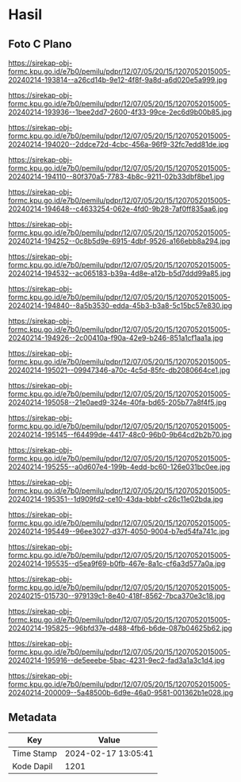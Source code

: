 # Hasil

## Foto C Plano

https://sirekap-obj-formc.kpu.go.id/e7b0/pemilu/pdpr/12/07/05/20/15/1207052015005-20240214-193814--a26cd14b-9e12-4f8f-9a8d-a6d020e5a999.jpg

https://sirekap-obj-formc.kpu.go.id/e7b0/pemilu/pdpr/12/07/05/20/15/1207052015005-20240214-193936--1bee2dd7-2600-4f33-99ce-2ec6d9b00b85.jpg

https://sirekap-obj-formc.kpu.go.id/e7b0/pemilu/pdpr/12/07/05/20/15/1207052015005-20240214-194020--2ddce72d-4cbc-456a-96f9-32fc7edd81de.jpg

https://sirekap-obj-formc.kpu.go.id/e7b0/pemilu/pdpr/12/07/05/20/15/1207052015005-20240214-194110--80f370a5-7783-4b8c-9211-02b33dbf8be1.jpg

https://sirekap-obj-formc.kpu.go.id/e7b0/pemilu/pdpr/12/07/05/20/15/1207052015005-20240214-194648--c4633254-062e-4fd0-9b28-7af0ff835aa6.jpg

https://sirekap-obj-formc.kpu.go.id/e7b0/pemilu/pdpr/12/07/05/20/15/1207052015005-20240214-194252--0c8b5d9e-6915-4dbf-9526-a166ebb8a294.jpg

https://sirekap-obj-formc.kpu.go.id/e7b0/pemilu/pdpr/12/07/05/20/15/1207052015005-20240214-194532--ac065183-b39a-4d8e-a12b-b5d7ddd99a85.jpg

https://sirekap-obj-formc.kpu.go.id/e7b0/pemilu/pdpr/12/07/05/20/15/1207052015005-20240214-194840--8a5b3530-edda-45b3-b3a8-5c15bc57e830.jpg

https://sirekap-obj-formc.kpu.go.id/e7b0/pemilu/pdpr/12/07/05/20/15/1207052015005-20240214-194926--2c00410a-f90a-42e9-b246-851a1cf1aa1a.jpg

https://sirekap-obj-formc.kpu.go.id/e7b0/pemilu/pdpr/12/07/05/20/15/1207052015005-20240214-195021--09947346-a70c-4c5d-85fc-db2080664ce1.jpg

https://sirekap-obj-formc.kpu.go.id/e7b0/pemilu/pdpr/12/07/05/20/15/1207052015005-20240214-195058--21e0aed9-324e-40fa-bd65-205b77a8f4f5.jpg

https://sirekap-obj-formc.kpu.go.id/e7b0/pemilu/pdpr/12/07/05/20/15/1207052015005-20240214-195145--f64499de-4417-48c0-96b0-9b64cd2b2b70.jpg

https://sirekap-obj-formc.kpu.go.id/e7b0/pemilu/pdpr/12/07/05/20/15/1207052015005-20240214-195255--a0d607e4-199b-4edd-bc60-126e031bc0ee.jpg

https://sirekap-obj-formc.kpu.go.id/e7b0/pemilu/pdpr/12/07/05/20/15/1207052015005-20240214-195351--1d909fd2-ce10-43da-bbbf-c26c11e02bda.jpg

https://sirekap-obj-formc.kpu.go.id/e7b0/pemilu/pdpr/12/07/05/20/15/1207052015005-20240214-195449--96ee3027-d37f-4050-9004-b7ed54fa741c.jpg

https://sirekap-obj-formc.kpu.go.id/e7b0/pemilu/pdpr/12/07/05/20/15/1207052015005-20240214-195535--d5ea9f69-b0fb-467e-8a1c-cf6a3d577a0a.jpg

https://sirekap-obj-formc.kpu.go.id/e7b0/pemilu/pdpr/12/07/05/20/15/1207052015005-20240215-015730--979139c1-8e40-418f-8562-7bca370e3c18.jpg

https://sirekap-obj-formc.kpu.go.id/e7b0/pemilu/pdpr/12/07/05/20/15/1207052015005-20240214-195825--96bfd37e-d488-4fb6-b6de-087b04625b62.jpg

https://sirekap-obj-formc.kpu.go.id/e7b0/pemilu/pdpr/12/07/05/20/15/1207052015005-20240214-195916--de5eeebe-5bac-4231-9ec2-fad3a1a3c1d4.jpg

https://sirekap-obj-formc.kpu.go.id/e7b0/pemilu/pdpr/12/07/05/20/15/1207052015005-20240214-200009--5a48500b-6d9e-46a0-9581-001362b1e028.jpg


## Metadata

| Key        | Value               |
| ---------- | ------------------- |
| Time Stamp | 2024-02-17 13:05:41 |
| Kode Dapil | 1201                |




